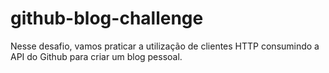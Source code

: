# github-blog-challenge
Nesse desafio, vamos praticar a utilização de clientes HTTP consumindo a API do Github para criar um blog pessoal.
